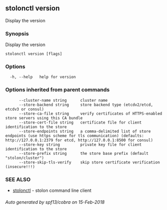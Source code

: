 ## stolonctl version

Display the version

### Synopsis

Display the version

```
stolonctl version [flags]
```

### Options

```
  -h, --help   help for version
```

### Options inherited from parent commands

```
      --cluster-name string      cluster name
      --store-backend string     store backend type (etcdv2/etcd, etcdv3 or consul)
      --store-ca-file string     verify certificates of HTTPS-enabled store servers using this CA bundle
      --store-cert-file string   certificate file for client identification to the store
      --store-endpoints string   a comma-delimited list of store endpoints (use https scheme for tls communication) (defaults: http://127.0.0.1:2379 for etcd, http://127.0.0.1:8500 for consul)
      --store-key string         private key file for client identification to the store
      --store-prefix string      the store base prefix (default "stolon/cluster")
      --store-skip-tls-verify    skip store certificate verification (insecure!!!)
```

### SEE ALSO

* [stolonctl](stolonctl.md)	 - stolon command line client

###### Auto generated by spf13/cobra on 15-Feb-2018
